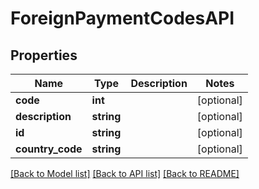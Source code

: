 # ForeignPaymentCodesAPI

## Properties
Name | Type | Description | Notes
------------ | ------------- | ------------- | -------------
**code** | **int** |  | [optional] 
**description** | **string** |  | [optional] 
**id** | **string** |  | [optional] 
**country_code** | **string** |  | [optional] 

[[Back to Model list]](../../README.md#documentation-for-models) [[Back to API list]](../../README.md#documentation-for-api-endpoints) [[Back to README]](../../README.md)

